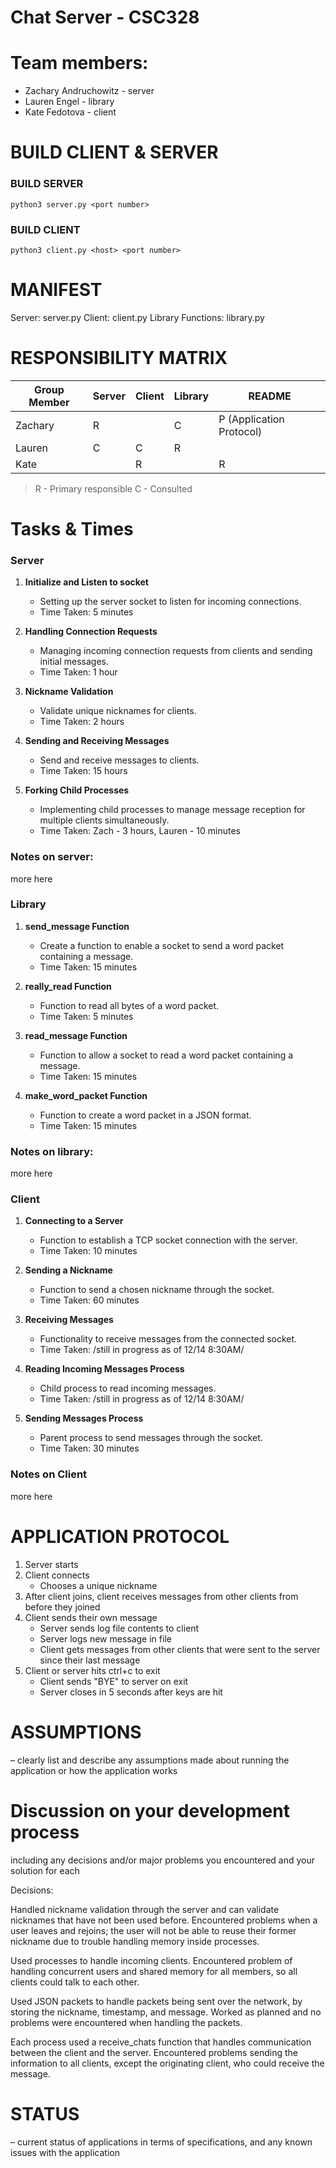 # Chat Server - CSC328
# Team members:

 - Zachary Andruchowitz - server 
 - Lauren Engel - library 
 - Kate Fedotova -  client

# BUILD CLIENT & SERVER

### BUILD SERVER

    python3 server.py <port number>
    
### BUILD CLIENT

    python3 client.py <host> <port number>

# MANIFEST
Server: server.py 
Client: client.py
Library Functions: library.py


# RESPONSIBILITY MATRIX 
| **Group Member** | Server | Client | Library | README |
|------------------|--------|--------|---------|--------|
| Zachary          | R       |        |   C       |   P (Application Protocol)     |
| Lauren           |     C    |     C    |     R    |        |
| Kate             |        |    R    |         |    R    |

> R - Primary responsible
> C - Consulted

# Tasks & Times
### Server
1.  **Initialize and Listen to socket**
    
    -   Setting up the server socket to listen for incoming connections.
    -   Time Taken: 5 minutes
2.  **Handling Connection Requests**
    
    -   Managing incoming connection requests from clients and sending initial messages.
    -   Time Taken: 1 hour
3.  **Nickname Validation**
    
    -   Validate unique nicknames for clients.
    -   Time Taken: 2 hours
4.  **Sending and Receiving Messages**
    
    -   Send and receive messages to clients.
    -   Time Taken: 15 hours
5.  **Forking Child Processes**
    
    -   Implementing child processes to manage message reception for multiple clients simultaneously.
    -   Time Taken: Zach - 3 hours, Lauren - 10 minutes
### Notes on server:
more here

### Library
1.  **send_message Function**
    
    -   Create a function to enable a socket to send a word packet containing a message.
    -   Time Taken: 15 minutes
2.  **really_read Function**
    
    -   Function to read all bytes of a word packet.
    -   Time Taken: 5 minutes
3.  **read_message Function**

    -   Function to allow a socket to read a word packet containing a message.
    -   Time Taken: 15 minutes
5.  **make_word_packet Function**
    
    -   Function to create a word packet in a JSON format.
    -   Time Taken: 15 minutes

### Notes on library:
more here

### Client
1.  **Connecting to a Server**
    
    -   Function to establish a TCP socket connection with the server.
    -   Time Taken: 10 minutes
2.  **Sending a Nickname**
    
    -   Function to send a chosen nickname through the socket.
    -   Time Taken: 60 minutes
3.  **Receiving Messages**
    
    -   Functionality to receive messages from the connected socket.
    -   Time Taken: /still in progress as of 12/14 8:30AM/
4.  **Reading Incoming Messages Process**
    
    -   Child process to read incoming messages.
    -   Time Taken:  /still in progress as of 12/14 8:30AM/
5.  **Sending Messages Process**
    
    -   Parent process to send messages through the socket.
    -   Time Taken: 30 minutes

### Notes on Client
  more here

# APPLICATION PROTOCOL 
1. Server starts
2. Client connects
   * Chooses a unique nickname
3. After client joins, client receives messages from other clients from before they joined
4. Client sends their own message
   * Server sends log file contents to client
   * Server logs new message in file
   * Client gets messages from other clients that were sent to the server since their last message  
5. Client or server hits ctrl+c to exit
   * Client sends "BYE" to server on exit
   * Server closes in 5 seconds after keys are hit

# ASSUMPTIONS 
– clearly list and describe any assumptions made about running the application or how the application works

# Discussion on your development process
 including any decisions and/or major problems you encountered and your solution for each

Decisions:

Handled nickname validation through the server and can validate nicknames that have not been used before. Encountered problems when a user leaves and rejoins; the user will not be able to reuse their former nickname due to trouble handling memory inside processes. 

Used processes to handle incoming clients. Encountered problem of handling concurrent users and shared memory for all members, so all clients could talk to each other. 

Used JSON packets to handle packets being sent over the network, by storing the nickname, timestamp, and message. Worked as planned and no problems were encountered when handling the packets.

Each process used a receive_chats function that handles communication between the client and the server. Encountered problems sending the information to all clients, except the originating client, who could receive the message.

# STATUS 
– current status of applications in terms of specifications, and any known issues with the application
